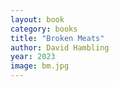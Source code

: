 ```yaml
---
layout: book
category: books
title: "Broken Meats"
author: David Hambling
year: 2023
image: bm.jpg
---
```

